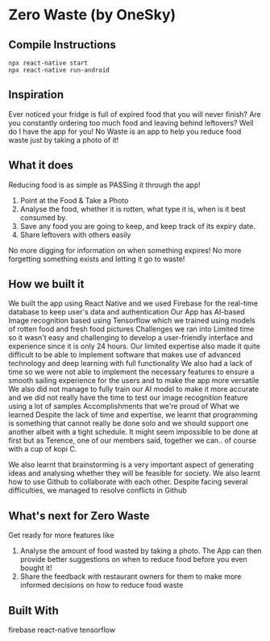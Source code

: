 # Zero Waste (by OneSky)

## Compile Instructions
```
npx react-native start
npx react-native run-android
```

## Inspiration
Ever noticed your fridge is full of expired food that you will never finish? Are you constantly ordering too much food and leaving behind leftovers? Well do I have the app for you! No Waste is an app to help you reduce food waste just by taking a photo of it!

## What it does
Reducing food is as simple as PASSing it through the app!

1. Point at the Food & Take a Photo
2. Analyse the food, whether it is rotten, what type it is, when is it best consumed by.
3. Save any food you are going to keep, and keep track of its expiry date.
4. Share leftovers with others easily

No more digging for information on when something expires! No more forgetting something exists and letting it go to waste!

## How we built it
We built the app using React Native and we used Firebase for the real-time database to keep user's data and authentication
Our App has AI-based Image recognition based using Tensorflow which we trained using models of rotten food and fresh food pictures
Challenges we ran into
Limited time so it wasn't easy and challenging to develop a user-friendly interface and experience since it is only 24 hours.
Our limited expertise also made it quite difficult to be able to implement software that makes use of advanced technology and deep learning with full functionality
We also had a lack of time so we were not able to implement the necessary features to ensure a smooth sailing experience for the users and to make the app more versatile
We also did not manage to fully train our AI model to make it more accurate and we did not really have the time to test our image recognition feature using a lot of samples
Accomplishments that we're proud of
What we learned
Despite the lack of time and expertise, we learnt that programming is something that cannot really be done solo and we should support one another albeit with a tight schedule. It might seem impossible to be done at first but as Terence, one of our members said, together we can.. of course with a cup of kopi C.

We also learnt that brainstorming is a very important aspect of generating ideas and analysing whether they will be feasible for society. We also learnt how to use Github to collaborate with each other. Despite facing several difficulties, we managed to resolve conflicts in Github

## What's next for Zero Waste
Get ready for more features like

1. Analyse the amount of food wasted by taking a photo. The App can then provide better suggestions on when to reduce food before you even bought it!
2. Share the feedback with restaurant owners for them to make more informed decisions on how to reduce food waste

## Built With
firebase
react-native
tensorflow
